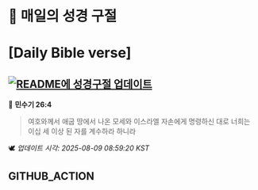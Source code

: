 # 🙏 매일의 성경 구절
# [Daily Bible verse]
## [![README에 성경구절 업데이트](https://github.com/DONGSUKA/first_test/actions/workflows/update-readme-bible.yml/badge.svg)](https://github.com/DONGSUKA/first_test/actions/workflows/update-readme-bible.yml)
<!-- START_BIBLE_VERSE -->
📖 **민수기 26:4**
> 여호와께서 애굽 땅에서 나온 모세와 이스라엘 자손에게 명령하신 대로 너희는 이십 세 이상 된 자를 계수하라 하니라

🕊️ _업데이트 시각: 2025-08-09 08:59:20 KST_
  <!-- END_BIBLE_VERSE -->
## GITHUB_ACTION
